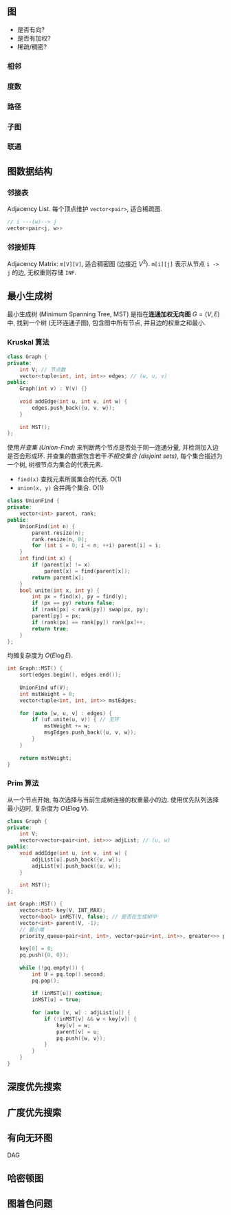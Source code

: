 ## 图

- 是否有向?
- 是否有加权?
- 稀疏/稠密?

### 相邻

### 度数

### 路径

### 子图

### 联通

## 图数据结构

### 邻接表

Adjacency List. 每个顶点维护 `vector<pair>`, 适合稀疏图. 

```cpp
// i ---(w)--> j
vector<pair<j, w>>
```

### 邻接矩阵

Adjacency Matrix: `m[V][V]`, 适合稠密图 (边接近 $V^{2}$). `m[i][j]` 表示从节点 `i -> j` 的边, 无权重则存储 `INF`.

## 最小生成树

最小生成树 (Minimum Spanning Tree, MST) 是指在**连通加权无向图** $G=(V,E)$ 中, 找到一个树 (无环连通子图), 包含图中所有节点, 并且边的权重之和最小. 

### Kruskal 算法

```cpp 
class Graph {
private:
	int V; // 节点数
	vector<tuple<int, int, int>> edges; // (w, u, v)
public:
	Graph(int v) : V(v) {}
	
	void addEdge(int u, int v, int w) {
		edges.push_back({u, v, w});
	}
	
	int MST();
};

```

使用*并查集 (Union-Find)* 来判断两个节点是否处于同一连通分量, 并检测加入边是否会形成环. 并查集的数据包含若干*不相交集合 (disjoint sets)*, 每个集合描述为一个树, 树根节点为集合的代表元素. 
- `find(x)` 查找元素所属集合的代表. O(1)
- `union(x, y)` 合并两个集合. O(1)

```cpp
class UnionFind {
private:
	vector<int> parent, rank;
public:
	UnionFind(int n) {
		parent.resize(n);
		rank.resize(n, 0);
		for (int i = 0; i < n; ++i) parent[i] = i;
	}
	int find(int x) {
		if (parent[x] != x) 
			parent[x] = find(parent[x]);
		return parent[x];
	}
	bool unite(int x, int y) {
		int px = find(x), py = find(y);
		if (px == py) return false; 
		if (rank[px] < rank[py]) swap(px, py);
		parent[py] = px;
		if (rank[px] == rank[py]) rank[px]++;
		return true;
	}
};
```

均摊复杂度为 $O(E\log E)$.

```cpp
int Graph::MST() {
	sort(edges.begin(), edges.end()); 
	
	UnionFind uf(V);
	int mstWeight = 0;
	vector<tuple<int, int, int>> mstEdges;
	
	for (auto [w, u, v] : edges) {
		if (uf.unite(u, v)) { // 无环
			mstWeight += w;
			msgEdges.push_back({u, v, w});
		}
	}
	
	return mstWeight;
}
```

### Prim 算法

从一个节点开始, 每次选择与当前生成树连接的权重最小的边. 使用优先队列选择最小边时, 复杂度为 $O(E\log V)$.

```cpp
class Graph {
private:
	int V;
	vector<vector<pair<int, int>>> adjList; // (u, w)
public:
	void addEdge(int u, int v, int w) {
		adjList[u].push_back({v, w});
		adjList[v].push_back({u, w});
	}
	
	int MST();
};
```

```cpp
int Graph::MST() {
	vector<int> key(V, INT_MAX); 
	vector<bool> inMST(V, false); // 是否在生成树中
	vector<int> parent(V, -1); 
	// 最小堆
	priority_queue<pair<int, int>, vector<pair<int, int>>, greater<>> pq; 
	
	key[0] = 0; 
	pq.push({0, 0}); 
	
	while (!pq.empty()) {
		int U = pq.top().second; 
		pq.pop();
		
		if (inMST[u]) continue; 
		inMST[u] = true; 
		
		for (auto [v, w] : adjList[u]) {
			if (!inMST[v] && w < key[v]) {
				key[v] = w;
				parent[v] = u;
				pq.push({w, v});
			}
		}
	}
}
```

## 深度优先搜索

## 广度优先搜索

## 有向无环图
DAG 

## 哈密顿图

## 图着色问题
